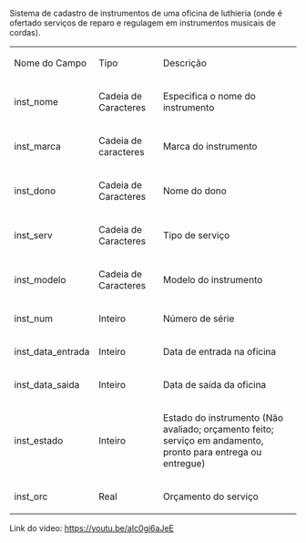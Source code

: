Sistema de cadastro de instrumentos de uma oficina de luthieria (onde &eacute; ofertado servi&ccedil;os de reparo e regulagem em instrumentos musicais de cordas).</span></p><p class="c6 c9"><span class="c2"></span></p><a id="t.d21ac00036c841291cd683429bcbf69997544e69"></a><a id="t.0"></a><table class="c5"><tbody><tr class="c7"><td class="c1" colspan="1" rowspan="1"><p class="c0"><span class="c2">Nome do Campo</span></p></td><td class="c1" colspan="1" rowspan="1"><p class="c0"><span class="c2">Tipo</span></p></td><td class="c4" colspan="1" rowspan="1"><p class="c0"><span class="c2">Descri&ccedil;&atilde;o</span></p></td></tr><tr class="c7"><td class="c1" colspan="1" rowspan="1"><p class="c0"><span class="c2">inst_nome</span></p></td><td class="c1" colspan="1" rowspan="1"><p class="c0"><span class="c2">Cadeia de Caracteres</span></p></td><td class="c4" colspan="1" rowspan="1"><p class="c0"><span class="c2">Especifica o nome do instrumento</span></p></td></tr><tr class="c7"><td class="c1" colspan="1" rowspan="1"><p class="c0"><span class="c2">inst_marca</span></p></td><td class="c1" colspan="1" rowspan="1"><p class="c0"><span class="c2">Cadeia de caracteres</span></p></td><td class="c4" colspan="1" rowspan="1"><p class="c0"><span class="c2">Marca do instrumento</span></p></td></tr><tr class="c7"><td class="c1" colspan="1" rowspan="1"><p class="c0"><span class="c2">inst_dono</span></p></td><td class="c1" colspan="1" rowspan="1"><p class="c0"><span class="c2">Cadeia de Caracteres</span></p></td><td class="c4" colspan="1" rowspan="1"><p class="c0"><span class="c2">Nome do dono</span></p></td></tr><tr class="c7"><td class="c1" colspan="1" rowspan="1"><p class="c0"><span class="c2">inst_serv</span></p></td><td class="c1" colspan="1" rowspan="1"><p class="c0"><span class="c2">Cadeia de Caracteres</span></p></td><td class="c4" colspan="1" rowspan="1"><p class="c0"><span class="c2">Tipo de servi&ccedil;o</span></p></td></tr><tr class="c7"><td class="c1" colspan="1" rowspan="1"><p class="c0"><span class="c2">inst_modelo</span></p></td><td class="c1" colspan="1" rowspan="1"><p class="c0"><span class="c2">Cadeia de Caracteres</span></p></td><td class="c4" colspan="1" rowspan="1"><p class="c0"><span class="c2">Modelo do instrumento</span></p></td></tr><tr class="c7"><td class="c1" colspan="1" rowspan="1"><p class="c0"><span class="c2">inst_num</span></p></td><td class="c1" colspan="1" rowspan="1"><p class="c0"><span class="c2">Inteiro</span></p></td><td class="c4" colspan="1" rowspan="1"><p class="c0"><span class="c2">N&uacute;mero de s&eacute;rie</span></p></td></tr><tr class="c7"><td class="c1" colspan="1" rowspan="1"><p class="c0"><span class="c2">inst_data_entrada</span></p></td><td class="c1" colspan="1" rowspan="1"><p class="c0"><span class="c2">Inteiro</span></p></td><td class="c4" colspan="1" rowspan="1"><p class="c0"><span class="c2">Data de entrada na oficina</span></p></td></tr><tr class="c7"><td class="c1" colspan="1" rowspan="1"><p class="c0"><span class="c2">inst_data_saida</span></p></td><td class="c1" colspan="1" rowspan="1"><p class="c0"><span class="c2">Inteiro</span></p></td><td class="c4" colspan="1" rowspan="1"><p class="c0"><span class="c2">Data de sa&iacute;da da oficina</span></p></td></tr><tr class="c8"><td class="c1" colspan="1" rowspan="1"><p class="c0"><span class="c2">inst_estado</span></p></td><td class="c1" colspan="1" rowspan="1"><p class="c0"><span class="c2">Inteiro</span></p></td><td class="c4" colspan="1" rowspan="1"><p class="c0"><span class="c2">Estado do instrumento (N&atilde;o avaliado; or&ccedil;amento feito; servi&ccedil;o em andamento, pronto para entrega ou entregue)</span></p></td></tr><tr class="c7"><td class="c1" colspan="1" rowspan="1"><p class="c0"><span class="c2">inst_orc</span></p></td><td class="c1" colspan="1" rowspan="1"><p class="c0"><span class="c2">Real</span></p></td><td class="c4" colspan="1" rowspan="1"><p class="c0"><span class="c2">Or&ccedil;amento do servi&ccedil;o</span></p></td></tr></tbody></table><p class="c6 c9"><span class="c2"></span></p></body></html>

Link do video: https://youtu.be/aIc0gi6aJeE
